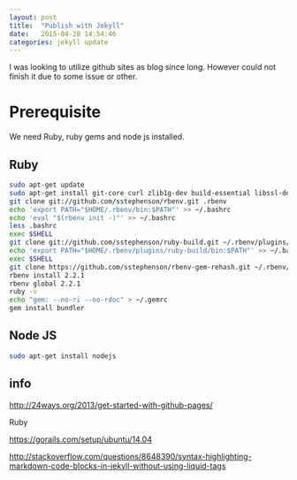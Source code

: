 ```yaml
---
layout: post
title:  "Publish with Jekyll"
date:   2015-04-28 14:54:46
categories: jekyll update
---
```


I was looking to utilize github sites as blog since long. However could not finish it due to some issue or other.

# Prerequisite

We need Ruby, ruby gems and node js installed.

## Ruby

``` bash
sudo apt-get update
sudo apt-get install git-core curl zlib1g-dev build-essential libssl-dev libreadline-dev libyaml-dev libsqlite3-dev sqlite3 libxml2-dev libxslt1-dev libcurl4-openssl-dev python-software-properties libffi-dev
git clone git://github.com/sstephenson/rbenv.git .rbenv
echo 'export PATH="$HOME/.rbenv/bin:$PATH"' >> ~/.bashrc
echo 'eval "$(rbenv init -)"' >> ~/.bashrc
less .bashrc
exec $SHELL
git clone git://github.com/sstephenson/ruby-build.git ~/.rbenv/plugins/ruby-build
echo 'export PATH="$HOME/.rbenv/plugins/ruby-build/bin:$PATH"' >> ~/.bashrc
exec $SHELL
git clone https://github.com/sstephenson/rbenv-gem-rehash.git ~/.rbenv/plugins/rbenv-gem-rehash
rbenv install 2.2.1
rbenv global 2.2.1
ruby -v
echo "gem: --no-ri --no-rdoc" > ~/.gemrc
gem install bundler
```

## Node JS

``` bash
sudo apt-get install nodejs
```

## info

http://24ways.org/2013/get-started-with-github-pages/

Ruby

https://gorails.com/setup/ubuntu/14.04

http://stackoverflow.com/questions/8648390/syntax-highlighting-markdown-code-blocks-in-jekyll-without-using-liquid-tags
